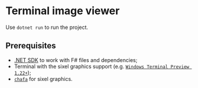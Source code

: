 # Terminal image viewer

Use `dotnet run` to run the project.

## Prerequisites

- [.NET SDK](https://dotnet.microsoft.com/) to work with F# files and dependencies;
- Terminal with the sixel graphics support (e.g. [`Windows Terminal Preview 1.22+`](https://aka.ms/terminal-preview));
- [`chafa`](https://hpjansson.org/chafa/download/) for sixel graphics.

